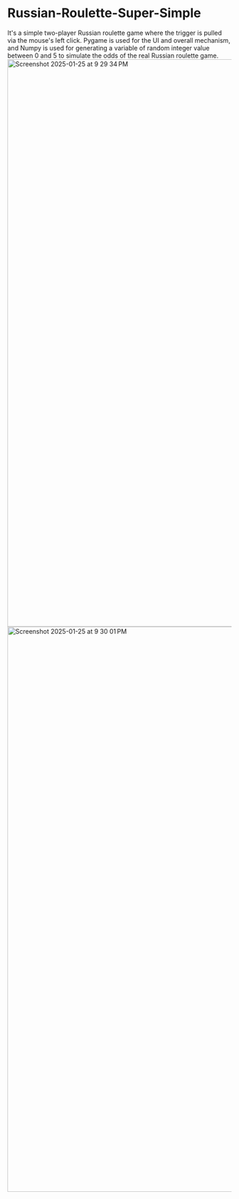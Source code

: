 # Russian-Roulette-Super-Simple
It's a simple two-player Russian roulette game where the trigger is pulled via the mouse's left click.
Pygame is used for the UI and overall mechanism, and Numpy is used for generating a variable of random integer value between 0 and 5 to simulate the odds of the real Russian roulette game.
<img width="1275" alt="Screenshot 2025-01-25 at 9 29 34 PM" src="https://github.com/user-attachments/assets/3e022e3f-ddf0-4bac-a263-35ea61e797cb" />
<img width="1270" alt="Screenshot 2025-01-25 at 9 30 01 PM" src="https://github.com/user-attachments/assets/840aa7e5-0f0c-4f31-afea-29f19c71dece" />
